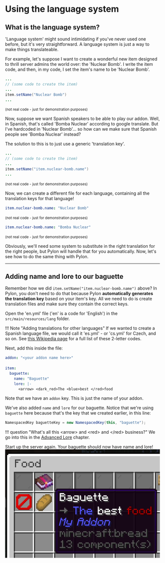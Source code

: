 # Using the language system

## What is the language system?

'Language system' might sound intimidating if you've never used one before, but it's very straightforward. A language system is just a way to make things translateable.

For example, let's suppose I want to create a wonderful new item designed to thrill server admins the world over: the 'Nuclear Bomb'. I write the item code, and then, in my code, I set the item's name to be 'Nuclear Bomb'.
```java
...
// (some code to create the item)
...
item.setName("Nuclear Bomb")
...
```
<small>(not real code - just for demonstration purposes)</small>

Now, suppose we want Spanish speakers to be able to play our addon. Well, in Spanish, that's called 'Bomba Nuclear' according to google translate. But I've hardcoded in 'Nuclear Bomb'... so how can we make sure that Spanish people see 'Bomba Nuclear' instead?

The solution to this is to just use a generic 'translation key'.
```java
...
// (some code to create the item)
...
item.setName("item.nuclear-bomb.name")
...
```
<small>(not real code - just for demonstration purposes)</small>

Now, we can create a different file for each language, containing all the translation keys for that language!
```yaml title="en.yml"
item.nuclear-bomb.name: "Nuclear Bomb"
```
<small>(not real code - just for demonstration purposes)</small>

```yaml title="es.yml"
item.nuclear-bomb.name: "Bomba Nuclear"
```
<small>(not real code - just for demonstration purposes)</small>

Obviously, we'll need some system to substitute in the right translation for the right people, but Pylon will handle that for you automatically. Now, let's see how to do the same thing with Pylon.

---

## Adding name and lore to our baguette

Remember how we did `item.setName("item.nuclear-bomb.name")` above? In Pylon, you don't need to do that because Pylon **automatically generates the translation key** based on your item's key. All we need to do is create translation files and make sure they contain the correct keys.

Open the 'en.yml' file ('en' is a code for 'English') in the `src/main/resources/lang` folder.

!!! Note "Adding translations for other languages"
    If we wanted to create a Spanish language file, we would call it 'es.yml' - or 'cs.yml' for Czech, and so on. See [this Wikipedia page](https://en.wikipedia.org/wiki/List_of_ISO_639_language_codes) for a full list of these 2-letter codes.

Next, add this inside the file:
```yaml title="en.yml" hl_lines="3-7"
addon: "<your addon name here>"

item:
  baguette:
    name: "Baguette"
    lore: |-
      <arrow> <dark_red>The <blue>best </red>food
```

Note that we have an `addon` key. This is just the name of your addon.

We've also added `name` and `lore` for our baguette. Notice that we're using `baguette` here because that's the key that we created earlier, in this line:
```java
NamespacedKey baguetteKey = new NamespacedKey(this, "baguette");
```

!!! question "What's all this &lt;arrow&gt; and &lt;red&gt; and &lt;/red&gt; business?"
    We go into this in the [Advanced Lore] chapter.

Start up the server again. Your baguette should now have name and lore!
![Baguette with translations](img/baguette.png)

[Advanced Lore]: ../custom-items/advanced-lore.md
